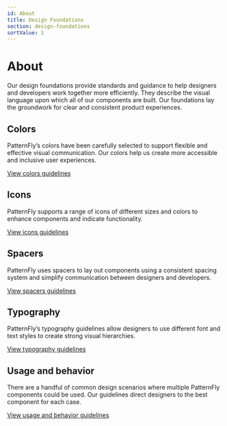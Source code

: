 ```yaml
---
id: About
title: Design Foundations
section: design-foundations
sortValue: 1
---
```


# About

Our design foundations provide standards and guidance to help designers and developers work together more efficiently. They describe the visual language upon which all of our components are built. Our foundations lay the groundwork for clear and consistent product experiences.

## Colors 
PatternFly’s colors have been carefully selected to support flexible and effective visual communication. Our colors help us create more accessible and inclusive user experiences.

[View colors guidelines]()

## Icons
PatternFly supports a range of icons of different sizes and colors to enhance components and indicate functionality.

[View icons guidelines]()

## Spacers
PatternFly uses spacers to lay out components using a consistent spacing system and simplify communication between designers and developers. 

[View spacers guidelines]()

## Typography
PatternFly’s typography guidelines allow designers to use different font and text styles to create strong visual hierarchies.

[View typography guidelines]()

## Usage and behavior
There are a handful of common design scenarios where multiple PatternFly components could be used. Our guidelines direct designers to the best component for each case.

[View usage and behavior guidelines]()
